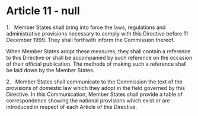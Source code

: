 # Article 11 - null


1.   Member States shall bring into force the laws, regulations and administrative provisions necessary to comply with this Directive before 11 December 1999. They shall forthwith inform the Commission thereof.

When Member States adopt these measures, they shall contain a reference to this Directive or shall be accompanied by such reference on the occasion of their official publication. The methods of making such a reference shall be laid down by the Member States.

2.   Member States shall communicate to the Commission the text of the provisions of domestic law which they adopt in the field governed by this Directive. In this Communication, Member States shall provide a table of correspondence showing the national provisions which exist or are introduced in respect of each Article of this Directive.
